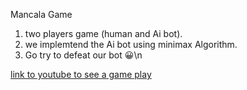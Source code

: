 Mancala Game
1) two players game (human and Ai bot).
2) we implemtend the Ai bot using minimax Algorithm.
3) Go try to defeat our bot :grinning:\n


[link to youtube to see a game play](https://www.youtube.com/watch?v=vQ5JFX8N_1M)
